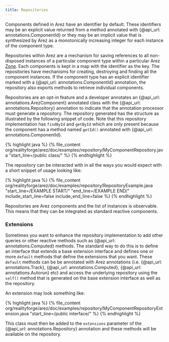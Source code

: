```yaml
---
title: Repositories
---
```


Components defined in Arez have an identifier by default. These identifiers may be an explicit value returned
from a method annotated with {@api_url: annotations.ComponentId} or they may be an implicit
value that is synthesized by Arez as a monotonically increasing integer for each instance of the component type.

Repositories within Arez are a mechanism for saving references to all non-disposed instances of a particular
component type within a particular Arez [Zone](/zones). Each components is kept in a map with the identifier as
the key. The repositories have mechanisms for creating, destroying and finding all the component instances. If
the component type has an explicit identifier marked with a {@api_url: annotations.ComponentId} annotation, the repository also exports
methods to retrieve individual components.

Repositories are an opt-in feature and a developer annotates an {@api_url: annotations.ArezComponent} annotated class
with the {@api_url: annotations.Repository} annotation to indicate that the annotation processor must generate a
repository. The repository generated has the structure as illustrated by the following snippet of code. Note that
this repository implementation has `findById` and `getById` which are only present because the component has a method
named `getId()` annotated with {@api_url: annotations.ComponentId}.

{% highlight java %}
{% file_content org/realityforge/arez/doc/examples/repository/MyComponentRepository.java "start_line=/public class/" %}
{% endhighlight %}

The repository can be interacted with in all the ways you would expect with a short snippet of usage looking
like:

{% highlight java %}
{% file_content org/realityforge/arez/doc/examples/repository/RepositoryExample.java "start_line=/EXAMPLE START/" "end_line=/EXAMPLE END/" include_start_line=false include_end_line=false %}
{% endhighlight %}

Repositories are Arez components and the list of instances is observable. This means that they can be integrated
as standard reactive components.

### Extensions

Sometimes you want to enhance the repository implementation to add other queries or other reactive methods
such as {@api_url: annotations.Computed} methods. The standard way to do this is to define an interface that
extends a base extension interface and defines one or more `default` methods that define the extensions that
you want. These `default` methods can be be annotated with Arez annotations (i.e. {@api_url: annotations.Track},
{@api_url: annotations.Computed}, {@api_url: annotations.Autorun} etc) and access the underlying repository using
the `self()` method that is generated on the base extension interface as well as the repository.

An extension may look something like:

{% highlight java %}
{% file_content org/realityforge/arez/doc/examples/repository/MyComponentRepositoryExtension.java "start_line=/public interface/" %}
{% endhighlight %}

This class must then be added to the `extensions` parameter of the {@api_url: annotations.Repository} annotation and these methods will
be available on the repository.
